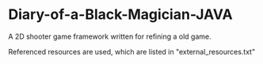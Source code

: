 # Diary-of-a-Black-Magician-JAVA
A 2D shooter game framework written for refining a old game.

Referenced resources are used, which are listed in "external_resources.txt"
